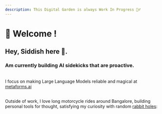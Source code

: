 ```yaml
---
description: This Digital Garden is always Work In Progress 👷‍♂️
---
```


# 🌿 Welcome !

## Hey, Siddish here 👋.&#x20;

### Am currently building AI sidekicks that are proactive.

\
I focus on making Large Language Models reliable and magical at [metaforms.ai](https://metaforms.ai/)

\
Outside of work, I love long motorcycle rides around Bangalore, building personal tools for thought, satisfying my curiosity with random [rabbit holes](https://notes.siddish.com/curations/rabbit-holes):
